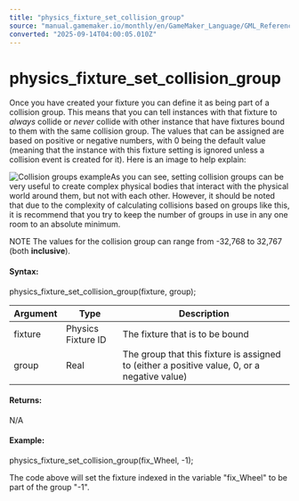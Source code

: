 ```yaml
---
title: "physics_fixture_set_collision_group"
source: "manual.gamemaker.io/monthly/en/GameMaker_Language/GML_Reference/Physics/Fixtures/physics_fixture_set_collision_group.htm"
converted: "2025-09-14T04:00:05.010Z"
---
```


# physics\_fixture\_set\_collision\_group

Once you have created your fixture you can define it as being part of a collision group. This means that you can tell instances with that fixture to _always_ collide or _never_ collide with other instance that have fixtures bound to them with the same collision group. The values that can be assigned are based on positive or negative numbers, with 0 being the default value (meaning that the instance with this fixture setting is ignored unless a collision event is created for it). Here is an image to help explain:

![Collision groups example](../../../../assets/Images/Scripting_Reference/GML/Reference/Physics/physics_fixture_set_collision_group_image.png)As you can see, setting collision groups can be very useful to create complex physical bodies that interact with the physical world around them, but not with each other. However, it should be noted that due to the complexity of calculating collisions based on groups like this, it is recommend that you try to keep the number of groups in use in any one room to an absolute minimum.

NOTE The values for the collision group can range from -32,768 to 32,767 (both **inclusive**).

#### Syntax:

physics\_fixture\_set\_collision\_group(fixture, group);

| Argument | Type | Description |
| --- | --- | --- |
| fixture | Physics Fixture ID | The fixture that is to be bound |
| group | Real | The group that this fixture is assigned to (either a positive value, 0, or a negative value) |

#### Returns:

N/A

#### Example:

physics\_fixture\_set\_collision\_group(fix\_Wheel, -1);

The code above will set the fixture indexed in the variable "fix\_Wheel" to be part of the group "-1".